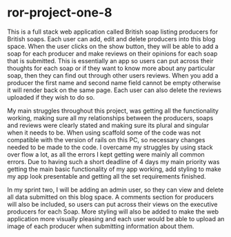 # ror-project-one-8
This is a full stack web application called British soap listing producers for British soaps. Each user can add, edit and delete producers into this blog space. When the user clicks on the show button, they will be able to add a soap for each producer and make reviews on their opinions for each soap that is submitted. This is essentially an app so users can put across their thoughts for each soap or if they want to know more about any particular soap, then they can find out through other users reviews. When you add a producer the first name and second name field cannot be empty otherwise it will render back on the same page. Each user can also delete the reviews uploaded if they wish to do so.

My main struggles throughout this project, was getting all the functionality working, making sure all my relationships between the producers, soaps and reviews were clearly stated and making sure its plural and singular when it needs to be. When using scaffold some of the code was not compatible with the version of rails on this PC, so necessary changes needed to be made to the code. I overcame my struggles by using stack over flow a lot, as all the errors I kept getting were mainly all common errors. Due to having such a short deadline of 4 days my main priority was getting the main basic functionality of my app working, add styling to make my app look presentable and getting all the set requirements finished.

In my sprint two, I will be adding an admin user, so they can view and delete all data submitted on this blog space. A comments section for producers will also be included, so users can put across their views on the executive producers for each Soap.  More styling will also be added to make the web application more visually pleasing and each user would be able to upload an image of each producer when submitting information about them.
